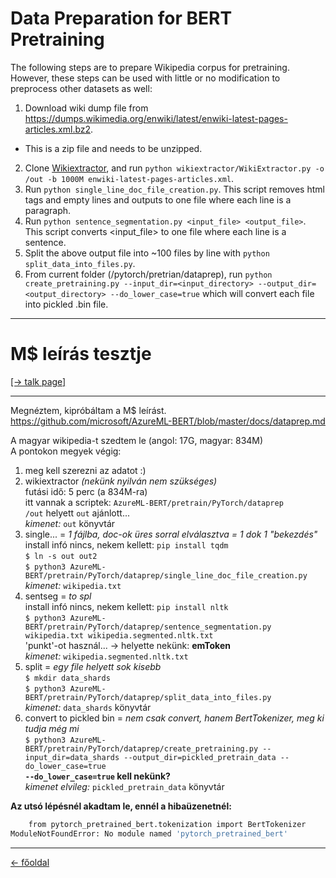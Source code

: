 # Data Preparation for BERT Pretraining
The following steps are to prepare Wikipedia corpus for pretraining. However, these steps can be used with little or no modification to preprocess other datasets as well:

1. Download wiki dump file from https://dumps.wikimedia.org/enwiki/latest/enwiki-latest-pages-articles.xml.bz2.
  - This is a zip file and needs to be unzipped.
2. Clone [Wikiextractor](https://github.com/attardi/wikiextractor), and run
`python wikiextractor/WikiExtractor.py -o /out -b 1000M enwiki-latest-pages-articles.xml`.
3. Run `python single_line_doc_file_creation.py`. This script removes html tags and empty lines and outputs to one file where each line is a paragraph.
4. Run `python sentence_segmentation.py <input_file> <output_file>`. This script converts <input_file> to one file where each line is a sentence.
5. Split the above output file into ~100 files by line with `python split_data_into_files.py`.
6. From current folder (/pytorch/pretrian/dataprep), run `python create_pretraining.py --input_dir=<input_directory> --output_dir=<output_directory> --do_lower_case=true` which will convert each file into pickled .bin file.

---


# M$ leírás tesztje

[[-> talk page]](https://git.nlp.nytud.hu/BERT/bert_corpus_META/issues/7)

---

Megnéztem, kipróbáltam a M$ leírást.\
https://github.com/microsoft/AzureML-BERT/blob/master/docs/dataprep.md

A magyar wikipedia-t szedtem le (angol: 17G, magyar: 834M)\
A pontokon megyek végig:

1. meg kell szerezni az adatot :)
2. wikiextractor _(nekünk nyilván nem szükséges)_\
futási idő: 5 perc (a 834M-ra)\
itt vannak a scriptek: `AzureML-BERT/pretrain/PyTorch/dataprep`\
`/out` helyett `out` ajánlott...\
_kimenet:_ `out` könyvtár
3. single... = _1 fájlba, doc-ok üres sorral elválasztva = 1 dok 1 "bekezdés"_ \
install infó nincs, nekem kellett: `pip install tqdm`\
`$ ln -s out out2`\
`$ python3 AzureML-BERT/pretrain/PyTorch/dataprep/single_line_doc_file_creation.py`\
_kimenet:_ `wikipedia.txt`
4. sentseg = _to spl_\
install infó nincs, nekem kellett: `pip install nltk`\
`$ python3 AzureML-BERT/pretrain/PyTorch/dataprep/sentence_segmentation.py wikipedia.txt wikipedia.segmented.nltk.txt`\
'punkt'-ot használ... -> helyette nekünk: __emToken__\
_kimenet:_ `wikipedia.segmented.nltk.txt`
5. split = _egy file helyett sok kisebb_\
`$ mkdir data_shards`\
`$ python3 AzureML-BERT/pretrain/PyTorch/dataprep/split_data_into_files.py`\
_kimenet:_ `data_shards` könyvtár
6. convert to pickled bin = _nem csak convert, hanem BertTokenizer, meg ki tudja még mi_\
`$ python3 AzureML-BERT/pretrain/PyTorch/dataprep/create_pretraining.py --input_dir=data_shards --output_dir=pickled_pretrain_data --do_lower_case=true`\
__`--do_lower_case=true` kell nekünk?__\
_kimenet elvileg:_ `pickled_pretrain_data` könyvtár

__Az utsó lépésnél akadtam le, ennél a hibaüzenetnél:__
```bash
    from pytorch_pretrained_bert.tokenization import BertTokenizer
ModuleNotFoundError: No module named 'pytorch_pretrained_bert'
```

---

[<- főoldal](README.md)

